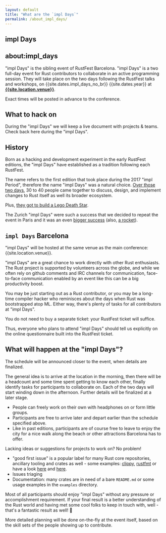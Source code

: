 ```yaml
---
layout: default
title: "What are the `impl Days`"
permalink: /about_impl_days/
---
```


<div class="backdrop" style="background: url(/assets/barcelona-day.jpg) 50% 40%; background-repeat:no-repeat; padding: 0; margin-bottom: 1em;" >
  <div class="popout">
    <section>
      <h1>impl Days</h1>
    </section>
  </div>
</div>

<section markdown="1">

## about:impl_days

"impl Days" is the sibling event of RustFest Barcelona.
"impl Days" is a two full-day event for Rust contributors to collaborate in an active programming session.
They will take place on the two days following the RustFest talks and workshops, on {{site.dates.impl_days_no_br}} {{site.dates.year}} at **[{{site.location.venue}}](/location/#venue)**.

Exact times will be posted in advance to the conference.

## What to hack on

During the "impl Days" we will keep a live document with projects & teams.
Check back here during the "impl Days".

## History

Born as a hacking and development experiment in the early RustFest editions, the "impl Days" have established as a
tradition following each RustFest.

The name refers to the first edition that took place during the 2017 "impl Period", therefore the name "impl Days" was a
natural choice. <a href="https://internals.rust-lang.org/t/the-impl-period-newsletter-2/6034">Over those two days</a>,
30 to 40 people came together to discuss, design, and implement changes to Rust itself as well its broader ecosystem.

Plus, <a href="https://botbot.me/mozilla/rust-internals/2017-10-02/?msg=91818378&page=2">they got to build a Lego Death
Star</a>.

The Zurich "impl Days" were such a success that we decided to repeat the event in Paris and it was an even <a
href="https://twitter.com/MozillaParis/status/1001434063264272384" target="_blank">bigger success</a> (also, <a
href="https://twitter.com/simukis/status/1001122476011802626" target="_blank">a rocket</a>).

## `impl Days` Barcelona

"impl Days" will be hosted at the same venue as the main conference: {{site.location.venue}}.

"impl Days" are a great chance to work directly with other Rust enthusiasts. The Rust project is supported by volunteers
across the globe, and while we often rely on github comments and IRC channels for communication, face-to-face
communication enabled by an event like this can be a big productivity boost.

You may be just starting out as a Rust contributor, or you may be a long-time compiler hacker who reminisces about the
days when Rust was bootstrapped atop ML. Either way, there's plenty of tasks for all contributors at "impl Days".

You do not need to buy a separate ticket: your RustFest ticket will suffice.

Thus, everyone who plans to attend "impl Days" should tell us explicitly on the online questionnaire built into the
RustFest ticket.

## What will happen at the "impl Days"?

The schedule will be announced closer to the event, when details are finalized.

The general idea is to arrive at the location in the morning, then there will be a headcount and some time spent getting
to know each other, finally identify tasks for participants to collaborate on.
Each of the two days will start winding down in the afternoon.
Further details will be finalized at a later stage.

* People can freely work on their own with headphones on or form little groups.
* Participants are free to arrive later and depart earlier than the schedule specified above.
* Like in past editions, participants are of course free to leave to enjoy the city for a nice walk along the beach or other attractions Barcelona has to offer.

Lacking ideas or suggestions for projects to work on? No problem!

* "good first issue" is a popular label for many Rust core repositories, ancillary tooling and crates as well - some examples: [clippy](https://github.com/rust-lang-nursery/rust-clippy/issues?q=is%3Aopen+is%3Aissue+label%3A%22good+first+issue%22), [rustfmt](https://github.com/rust-lang-nursery/rustfmt/issues?q=is%3Aopen+is%3Aissue+label%3Agood-first-issue) or have a look [here](https://www.rustaceans.org/findwork/starters) and [here](https://github.com/RustBeginners/please/issues).
* Issues triaging
* Documentation: many crates are in need of a bare `README.md` or some usage examples in the `examples` directory.

Most of all participants should enjoy "impl Days" without any pressure or accomplishment requirement. If your final result is a better understanding of the Rust world and having met some cool folks to keep in touch with, well - that's a fantastic result as well! 🎊

More detailed planning will be done on-the-fly at the event itself, based on the skill sets of the people showing
up to contribute.

</section>
